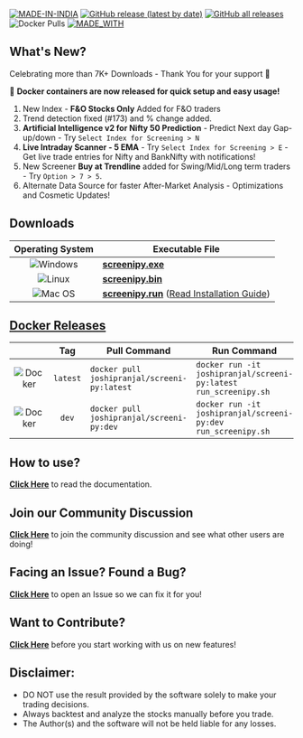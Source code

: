 [![MADE-IN-INDIA](https://img.shields.io/badge/MADE%20WITH%20%E2%9D%A4%20IN-INDIA-orange?style=for-the-badge)](https://en.wikipedia.org/wiki/India) [![GitHub release (latest by date)](https://img.shields.io/github/v/release/pranjal-joshi/Screeni-py?style=for-the-badge)](#) [![GitHub all releases](https://img.shields.io/github/downloads/pranjal-joshi/Screeni-py/total?color=Green&label=Downloads&style=for-the-badge)](#) ![Docker Pulls](https://img.shields.io/docker/pulls/joshipranjal/screeni-py?style=for-the-badge&logo=docker) [![MADE_WITH](https://img.shields.io/badge/BUILT%20USING-PYTHON-yellow?style=for-the-badge&logo=python&logoColor=yellow)](https://www.python.org/)
## What's New?

Celebrating more than 7K+ Downloads - Thank You for your support :tada:

🐳 **Docker containers are now released for quick setup and easy usage!**

1. New Index - **F&O Stocks Only** Added for F&O traders
2. Trend detection fixed (#173) and % change added.
3. **Artificial Intelligence v2 for Nifty 50 Prediction** - Predict Next day Gap-up/down - Try `Select Index for Screening > N`
4. **Live Intraday Scanner - 5 EMA** - Try `Select Index for Screening > E` - Get live trade entries for Nifty and BankNifty with notifications!
5. New Screener **Buy at Trendline** added for Swing/Mid/Long term traders - Try `Option > 7 > 5`.
6. Alternate Data Source for faster After-Market Analysis - Optimizations and  Cosmetic Updates!

## Downloads
| Operating System | Executable File |
| :-: | --- |
| ![Windows](https://img.shields.io/badge/Windows-0078D6?style=for-the-badge&logo=windows&logoColor=white) | **[screenipy.exe](https://github.com/pranjal-joshi/Screeni-py/releases/download/1.46/screenipy.exe)** |
| ![Linux](https://img.shields.io/badge/Linux-FCC624?style=for-the-badge&logo=linux&logoColor=black) | **[screenipy.bin](https://github.com/pranjal-joshi/Screeni-py/releases/download/1.46/screenipy.bin)** |
| ![Mac OS](https://img.shields.io/badge/mac%20os-D3D3D3?style=for-the-badge&logo=apple&logoColor=000000) | **[screenipy.run](https://github.com/pranjal-joshi/Screeni-py/releases/download/1.46/screenipy.run)** ([Read Installation Guide](https://github.com/pranjal-joshi/Screeni-py/blob/main/INSTALLATION.md#for-macos)) |

## [Docker Releases](https://hub.docker.com/r/joshipranjal/screeni-py/tags)

| | Tag | Pull Command | Run Command |
|:-: | :-: | --- | --- |
| ![Docker](https://img.shields.io/badge/docker-%230db7ed.svg?style=for-the-badge&logo=docker&logoColor=white) | `latest` | `docker pull joshipranjal/screeni-py:latest` | `docker run -it joshipranjal/screeni-py:latest run_screenipy.sh` |
| ![Docker](https://img.shields.io/badge/docker-%230db7ed.svg?style=for-the-badge&logo=docker&logoColor=white) | `dev` | `docker pull joshipranjal/screeni-py:dev` | `docker run -it joshipranjal/screeni-py:dev run_screenipy.sh` |

## How to use?

[**Click Here**](https://github.com/pranjal-joshi/Screeni-py) to read the documentation.

## Join our Community Discussion

[**Click Here**](https://github.com/pranjal-joshi/Screeni-py/discussions) to join the community discussion and see what other users are doing!

## Facing an Issue? Found a Bug?

[**Click Here**](https://github.com/pranjal-joshi/Screeni-py/issues/new/choose) to open an Issue so we can fix it for you!

## Want to Contribute?

[**Click Here**](https://github.com/pranjal-joshi/Screeni-py/blob/main/CONTRIBUTING.md) before you start working with us on new features!

## Disclaimer:
* DO NOT use the result provided by the software solely to make your trading decisions.
* Always backtest and analyze the stocks manually before you trade.
* The Author(s) and the software will not be held liable for any losses.